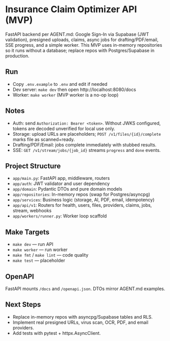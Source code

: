 # Insurance Claim Optimizer API (MVP)

FastAPI backend per AGENT.md: Google Sign-In via Supabase (JWT validation), presigned uploads, claims, async jobs for drafting/PDF/email, SSE progress, and a simple worker. This MVP uses in-memory repositories so it runs without a database; replace repos with Postgres/Supabase in production.

## Run

- Copy `.env.example` to `.env` and edit if needed
- Dev server: `make dev` then open http://localhost:8080/docs
- Worker: `make worker` (MVP worker is a no-op loop)

## Notes

- Auth: send `Authorization: Bearer <token>`. Without JWKS configured, tokens are decoded unverified for local use only.
- Storage: upload URLs are placeholders; `POST /v1/files/{id}/complete` marks file as scanned+ready.
- Drafting/PDF/Email: jobs complete immediately with stubbed results.
- SSE: `GET /v1/stream/jobs/{job_id}` streams `progress` and `done` events.

## Project Structure

- `app/main.py`: FastAPI app, middleware, routers
- `app/auth`: JWT validator and user dependency
- `app/domain`: Pydantic DTOs and pure domain models
- `app/repositories`: In-memory repos (swap for Postgres/asyncpg)
- `app/services`: Business logic (storage, AI, PDF, email, idempotency)
- `app/api/v1`: Routers for health, users, files, providers, claims, jobs, stream, webhooks
- `app/workers/runner.py`: Worker loop scaffold

## Make Targets

- `make dev` — run API
- `make worker` — run worker
- `make fmt` / `make lint` — code quality
- `make test` — placeholder

## OpenAPI

FastAPI mounts `/docs` and `/openapi.json`. DTOs mirror AGENT.md examples.

## Next Steps

- Replace in-memory repos with asyncpg/Supabase tables and RLS.
- Implement real presigned URLs, virus scan, OCR, PDF, and email providers.
- Add tests with pytest + httpx.AsyncClient.


